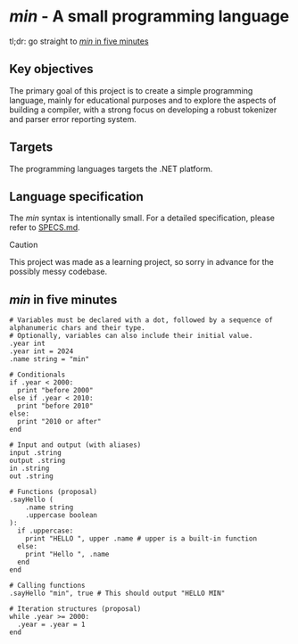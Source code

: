 # _min_ - A small programming language
tl;dr: go straight to [_min_ in five minutes](#min-in-five-minutes)

## Key objectives
The primary goal of this project is to create a simple programming language, mainly for educational purposes and to explore the aspects of building a compiler, with a strong focus on developing a robust tokenizer and parser error reporting system.

## Targets
The programming languages targets the .NET platform. 

## Language specification
The _min_ syntax is intentionally small. For a detailed specification, please refer to [SPECS.md](SPECS.md).

> [!CAUTION]
> This project was made as a learning project, so sorry in advance for the possibly messy codebase.

## _min_ in five minutes
```
# Variables must be declared with a dot, followed by a sequence of alphanumeric chars and their type.
# Optionally, variables can also include their initial value.
.year int
.year int = 2024
.name string = "min"

# Conditionals
if .year < 2000:
  print "before 2000"
else if .year < 2010:
  print "before 2010"
else:
  print "2010 or after"
end

# Input and output (with aliases)
input .string
output .string
in .string
out .string

# Functions (proposal)
.sayHello (
    .name string
    .uppercase boolean
):
  if .uppercase:
    print "HELLO ", upper .name # upper is a built-in function
  else:
    print "Hello ", .name
  end
end

# Calling functions
.sayHello "min", true # This should output "HELLO MIN"

# Iteration structures (proposal)
while .year >= 2000:
  .year = .year = 1
end
```

